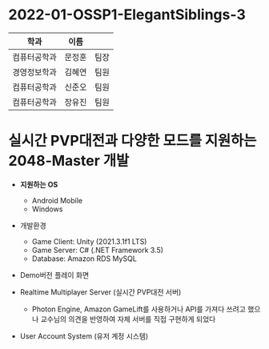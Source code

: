 # 2022-01-OSSP1-ElegantSiblings-3

|학과|이름||
|------|---|---|
|컴퓨터공학과|문정훈|팀장|
|경영정보학과|김혜연|팀원|
|컴퓨터공학과|신준오|팀원|
|컴퓨터공학과|장유진|팀원|


# 실시간 PVP대전과 다양한 모드를 지원하는 2048-Master 개발

* **지원하는 OS**
  * Android Mobile
  * Windows
  
* 개발환경
  * Game Client: Unity (2021.3.1f1 LTS)
  * Game Server: C# (.NET Framework 3.5)
  * Database: Amazon RDS MySQL  

* Demo버전 플레이 화면

* Realtime Multiplayer Server (실시간 PVP대전 서버)
  * Photon Engine, Amazon GameLift를 사용하거나 API를 가져다 쓰려고 했으나 교수님의 의견을 반영하여 자체 서버를 직접 구현하게 되었다

* User Account System (유저 계정 시스템)
